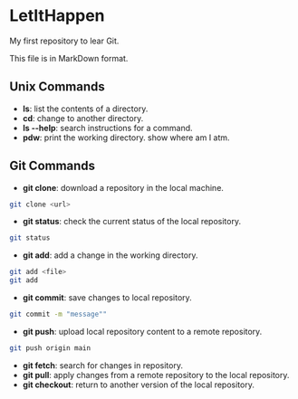 # LetItHappen

My first repository to lear Git.

This file is in MarkDown format.

## Unix Commands
- **ls**: list the contents of a directory. 
- **cd**: change to another directory.
- **ls --help**: search instructions for a command.
- **pdw**: print the working directory. show where am I atm.

## Git Commands
- **git clone**: download a repository in the local machine.
 ```bash
git clone <url>
 ```
- **git status**: check the current status of the local repository.
```bash
git status
 ```
- **git add**: add a change in the working directory.
```bash
git add <file>
git add
 ```
- **git commit**: save changes to local repository.
```bash
git commit -m "message""
 ```
- **git push**: upload local repository content to a remote repository.
```bash
git push origin main
 ```
- **git fetch**: search for changes in repository.
- **git pull**: apply changes from a remote repository to the local repository.
- **git checkout**: return to another version of the local repository.